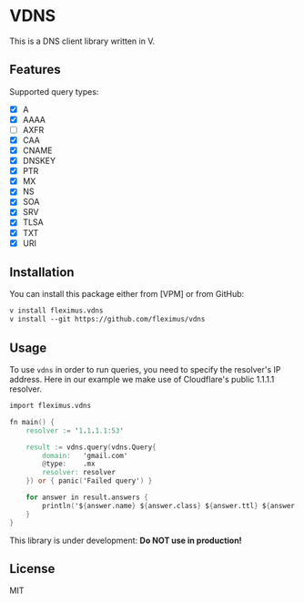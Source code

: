 # VDNS

This is a DNS client library written in V.

## Features

Supported query types:
- [x] A
- [x] AAAA
- [ ] AXFR
- [x] CAA
- [x] CNAME
- [x] DNSKEY
- [x] PTR
- [x] MX
- [x] NS
- [x] SOA
- [x] SRV
- [x] TLSA
- [x] TXT
- [x] URI

## Installation

You can install this package either from [VPM] or from GitHub:

```txt
v install fleximus.vdns
v install --git https://github.com/fleximus/vdns
```

## Usage

To use `vdns` in order to run queries, you need to specify the resolver's IP address.
Here in our example we make use of Cloudflare's public 1.1.1.1 resolver.

```v
import fleximus.vdns

fn main() {
	resolver := '1.1.1.1:53'

	result := vdns.query(vdns.Query{
		domain:   'gmail.com'
		@type:    .mx
		resolver: resolver
	}) or { panic('Failed query') }

	for answer in result.answers {
		println('${answer.name} ${answer.class} ${answer.ttl} ${answer.@type} ${answer.record}')
	}
}
```

This library is under development: **Do NOT use in production!**

## License

MIT